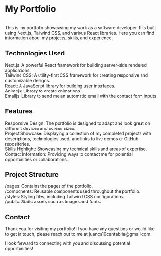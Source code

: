 <h1>My Portfolio </h1> <br>
This is my portfolio showcasing my work as a software developer. It is built using Next.js, Tailwind CSS, and various React libraries. Here you can find information about my projects, skills, and experience. <br>

<h2>Technologies Used</h2>
Next.js: A powerful React framework for building server-side rendered applications. <br>
Tailwind CSS: A utility-first CSS framework for creating responsive and customizable designs. <br>
React: A JavaScript library for building user interfaces. <br>
Animejs: Library to create animations <br>
Emailjs: Library to send me an automatic email with the contact form inputs <br>

<h2>Features</h2>
Responsive Design: The portfolio is designed to adapt and look great on different devices and screen sizes.<br>
Project Showcase: Displaying a collection of my completed projects with descriptions, technologies used, and links to live demos or GitHub repositories.<br>
Skills Highlight: Showcasing my technical skills and areas of expertise.<br>
Contact Information: Providing ways to contact me for potential opportunities or collaborations.<br>

<h2>Project Structure</h2>
/pages: Contains the pages of the portfolio.<br>
/components: Reusable components used throughout the portfolio.<br>
/styles: Styling files, including Tailwind CSS configurations.<br>
/public: Static assets such as images and fonts.<br>

<h2>Contact</h2>
Thank you for visiting my portfolio! If you have any questions or would like to get in touch, please reach out to me at juanca10cantabria@gmail.com. <br>

I look forward to connecting with you and discussing potential opportunities!
